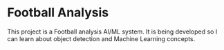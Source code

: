 # Football Analysis

This project is a Football analysis AI/ML system. It is being developed so I can learn about object detection and Machine Learning concepts.
